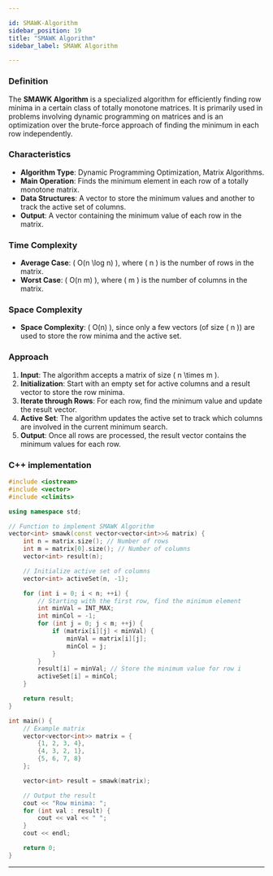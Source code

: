 ```yaml
---

id: SMAWK-Algorithm  
sidebar_position: 19  
title: "SMAWK Algorithm"  
sidebar_label: SMAWK Algorithm  

---
```


### Definition

The **SMAWK Algorithm** is a specialized algorithm for efficiently finding row minima in a certain class of totally monotone matrices. It is primarily used in problems involving dynamic programming on matrices and is an optimization over the brute-force approach of finding the minimum in each row independently.

### Characteristics

- **Algorithm Type**: Dynamic Programming Optimization, Matrix Algorithms.
- **Main Operation**: Finds the minimum element in each row of a totally monotone matrix.
- **Data Structures**: A vector to store the minimum values and another to track the active set of columns.
- **Output**: A vector containing the minimum value of each row in the matrix.

### Time Complexity

- **Average Case**: \( O(n \log n) \), where \( n \) is the number of rows in the matrix.
- **Worst Case**: \( O(n m) \), where \( m \) is the number of columns in the matrix.

### Space Complexity

- **Space Complexity**: \( O(n) \), since only a few vectors (of size \( n \)) are used to store the row minima and the active set.

### Approach

1. **Input**: The algorithm accepts a matrix of size \( n \times m \).
2. **Initialization**: Start with an empty set for active columns and a result vector to store the row minima.
3. **Iterate through Rows**: For each row, find the minimum value and update the result vector.
4. **Active Set**: The algorithm updates the active set to track which columns are involved in the current minimum search.
5. **Output**: Once all rows are processed, the result vector contains the minimum values for each row.


### C++ implementation

```cpp
#include <iostream>
#include <vector>
#include <climits>

using namespace std;

// Function to implement SMAWK Algorithm
vector<int> smawk(const vector<vector<int>>& matrix) {
    int n = matrix.size(); // Number of rows
    int m = matrix[0].size(); // Number of columns
    vector<int> result(n);

    // Initialize active set of columns
    vector<int> activeSet(n, -1);

    for (int i = 0; i < n; ++i) {
        // Starting with the first row, find the minimum element
        int minVal = INT_MAX;
        int minCol = -1;
        for (int j = 0; j < m; ++j) {
            if (matrix[i][j] < minVal) {
                minVal = matrix[i][j];
                minCol = j;
            }
        }
        result[i] = minVal; // Store the minimum value for row i
        activeSet[i] = minCol;
    }

    return result;
}

int main() {
    // Example matrix
    vector<vector<int>> matrix = {
        {1, 2, 3, 4},
        {4, 3, 2, 1},
        {5, 6, 7, 8}
    };

    vector<int> result = smawk(matrix);

    // Output the result
    cout << "Row minima: ";
    for (int val : result) {
        cout << val << " ";
    }
    cout << endl;

    return 0;
}
```
---

